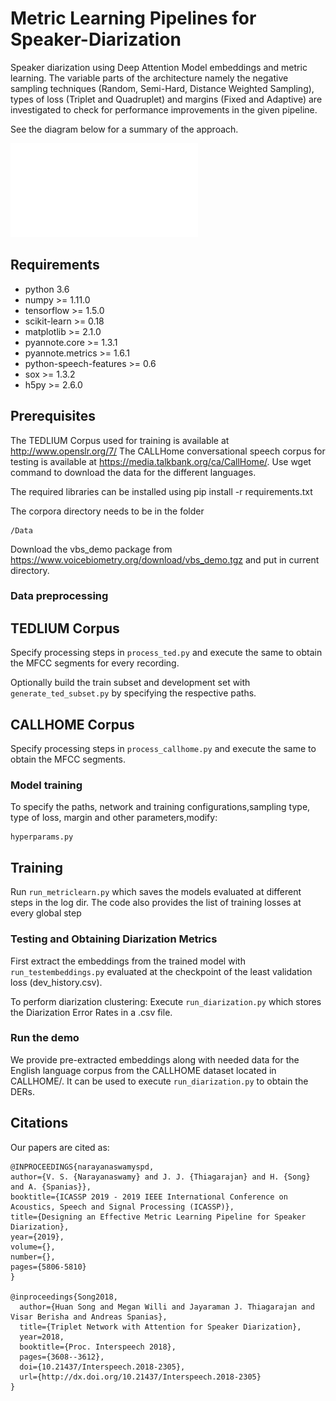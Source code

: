 # Metric Learning Pipelines for Speaker-Diarization
Speaker diarization using Deep Attention Model embeddings and metric learning. The variable parts of the architecture namely the negative sampling techniques (Random, Semi-Hard, Distance Weighted Sampling), types of loss (Triplet and Quadruplet) and margins (Fixed and Adaptive) are investigated to check for performance improvements in the given pipeline.

See the diagram below for a summary of the approach.

![Metric Learning Pipeline](./approach.pdf)

## Requirements
* python 3.6
* numpy >= 1.11.0
* tensorflow >= 1.5.0
* scikit-learn >= 0.18
* matplotlib >= 2.1.0
* pyannote.core >= 1.3.1
* pyannote.metrics >= 1.6.1
* python-speech-features >= 0.6
* sox >= 1.3.2
* h5py >= 2.6.0

## Prerequisites
The TEDLIUM Corpus used for training is available at http://www.openslr.org/7/
The CALLHome conversational speech corpus for testing is available at https://media.talkbank.org/ca/CallHome/. Use wget command to download the data for the different languages.

The required libraries can be installed using pip install -r requirements.txt

The corpora directory needs to be in the folder 
```
/Data
```

Download the vbs_demo package from https://www.voicebiometry.org/download/vbs_demo.tgz and put in current directory.

### Data preprocessing
## TEDLIUM Corpus
Specify processing steps in ```process_ted.py``` and execute the same to obtain the MFCC segments for every recording.

Optionally build the train subset and development set with ```generate_ted_subset.py``` by specifying the respective paths.
## CALLHOME Corpus
Specify processing steps in ```process_callhome.py``` and execute the same to obtain the MFCC segments.

### Model training
To specify the paths, network and training configurations,sampling type, type of loss, margin and other parameters,modify:
```
hyperparams.py
```
## Training

Run ```run_metriclearn.py``` which saves the models evaluated at different steps in the log dir. The code also provides the list of training losses at every global step

### Testing and Obtaining Diarization Metrics
First extract the embeddings from the trained model with
```run_testembeddings.py``` evaluated at the checkpoint of the least validation loss (dev_history.csv).

To perform diarization clustering:
Execute ```run_diarization.py``` which stores the Diarization Error Rates in a .csv file. 


### Run the demo

We provide pre-extracted embeddings along with needed data for the English language corpus from the CALLHOME dataset located in CALLHOME/.  It can be used to execute ```run_diarization.py``` to obtain the DERs.


## Citations

Our papers are cited as:

```
@INPROCEEDINGS{narayanaswamyspd,
author={V. S. {Narayanaswamy} and J. J. {Thiagarajan} and H. {Song} and A. {Spanias}},
booktitle={ICASSP 2019 - 2019 IEEE International Conference on Acoustics, Speech and Signal Processing (ICASSP)},
title={Designing an Effective Metric Learning Pipeline for Speaker Diarization},
year={2019},
volume={},
number={},
pages={5806-5810}
}

@inproceedings{Song2018,
  author={Huan Song and Megan Willi and Jayaraman J. Thiagarajan and Visar Berisha and Andreas Spanias},
  title={Triplet Network with Attention for Speaker Diarization},
  year=2018,
  booktitle={Proc. Interspeech 2018},
  pages={3608--3612},
  doi={10.21437/Interspeech.2018-2305},
  url={http://dx.doi.org/10.21437/Interspeech.2018-2305}
}
```



```
